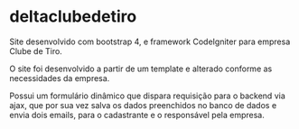 # deltaclubedetiro
Site desenvolvido com bootstrap 4, e framework CodeIgniter para empresa Clube de Tiro.

O site foi desenvolvido a partir de um template e alterado conforme as necessidades da empresa.

Possui um formulário dinâmico que dispara requisição para o backend via ajax, que por sua vez salva os dados preenchidos no banco de dados e envia dois emails, para o cadastrante e o responsável pela empresa.
